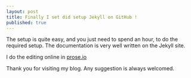 ```yaml
---
layout: post
title: Finally I set did setup Jekyll on GitHub !
published: true
---
```


The setup is quite easy, and you just need to spend an hour, to do the required setup. The documentation is very well written on the Jekyll site.

I do the editing online in [prose.io](www.prose.io)

Thank you for visiting my blog.
Any suggestion is always welcomed.
